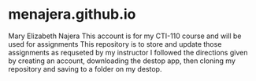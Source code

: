 # menajera.github.io

Mary Elizabeth Najera
This account is for my CTI-110 course and will be used for assignments
This repository is to store and update those assignments as requseted by my instructor
I followed the directions given by creating an account, downloading the destop app, then cloning my repository and saving to a folder on my destop.
